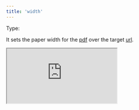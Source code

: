 ```yaml
---
title: 'width'
--- 
```


Type: <Type children='<string>'/><br/>

It sets the paper width for the [pdf](/docs/api/parameters/pdf) over the target [url](/docs/api/parameters/url).

<Iframe src="https://cdn.microlink.io/docs/raycast.pdf" />

<MultiCodeEditorInteractive mqlCode={mqlCode('https://www.raycast.com', { pdf: { width: '640px' } })} />

The value accepts values labeled with units.
